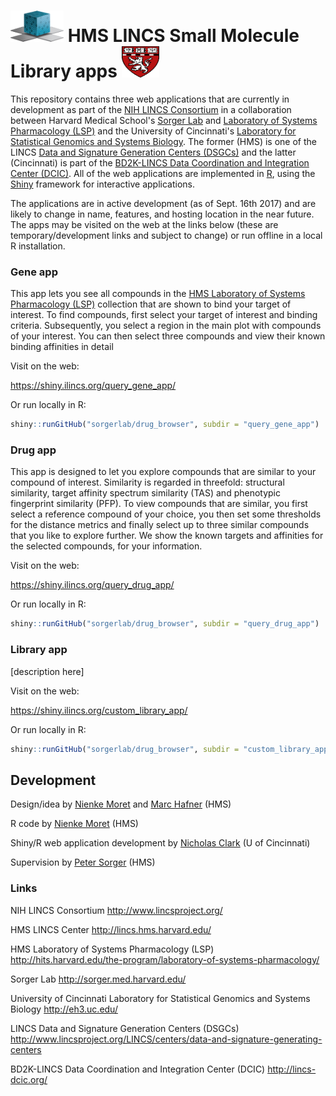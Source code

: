 # <img src="query_gene_app/www/dcic.png" height = "50" width= "85" alt="LINCS DCIC"> HMS LINCS Small Molecule Library apps <img src="query_gene_app/www/logo_harvard_150.png" height = "50" width = "60" alt = "HMS LINCS Center">

This repository contains three web applications that are currently in development as part of the [NIH LINCS Consortium](http://www.lincsproject.org/) in a collaboration between Harvard Medical School's [Sorger Lab](http://sorger.med.harvard.edu/) and [Laboratory of Systems Pharmacology (LSP)](http://hits.harvard.edu/the-program/laboratory-of-systems-pharmacology/about/) and the University of Cincinnati's [Laboratory for Statistical Genomics and Systems Biology](http://eh3.uc.edu/). The former (HMS) is one of the LINCS [Data and Signature Generation Centers (DSGCs)](http://www.lincsproject.org/LINCS/centers/data-and-signature-generating-centers) and the latter (Cincinnati) is part of the [BD2K-LINCS Data Coordination and Integration Center (DCIC)](http://lincs-dcic.org/). All of the web applications are implemented in [R](https://www.r-project.org/), using the [Shiny](https://shiny.rstudio.com/) framework for interactive applications.

The applications are in active development (as of Sept. 16th 2017) and are likely to change in name, features, and hosting location in the near future. The apps may be visited on the web at the links below (these are temporary/development links and subject to change) or run offline in a local R installation.

### Gene app

This app lets you see all compounds in the [HMS Laboratory of Systems Pharmacology (LSP)](http://hits.harvard.edu/the-program/laboratory-of-systems-pharmacology/about/) collection that are shown to bind your target of interest. To find compounds, first select your target of interest and binding criteria. Subsequently, you select a region in the main plot with compounds of your interest. You can then select three compounds and view their known binding affinities in detail

Visit on the web:

https://shiny.ilincs.org/query_gene_app/

Or run locally in R:

```r
shiny::runGitHub("sorgerlab/drug_browser", subdir = "query_gene_app")
```

### Drug app

This app is designed to let you explore compounds that are similar to your compound of interest. Similarity is regarded in threefold: structural similarity, target affinity spectrum similarity (TAS) and phenotypic fingerprint similarity (PFP). To view compounds that are similar, you first select a reference compound of your choice, you then set some thresholds for the distance metrics and finally select up to three similar compounds that you like to explore further. We show the known targets and affinities for the selected compounds, for your information.

Visit on the web:

https://shiny.ilincs.org/query_drug_app/

Or run locally in R:

```r
shiny::runGitHub("sorgerlab/drug_browser", subdir = "query_drug_app")
```

### Library app

[description here]

Visit on the web:

https://shiny.ilincs.org/custom_library_app/

Or run locally in R:

```r
shiny::runGitHub("sorgerlab/drug_browser", subdir = "custom_library_app")
```

## Development

Design/idea by [Nienke Moret](https://github.com/nmoret/) and [Marc Hafner](https://scholar.harvard.edu/hafner) (HMS)

R code by [Nienke Moret](https://github.com/nmoret/) (HMS)

Shiny/R web application development by [Nicholas Clark](https://github.com/NicholasClark) (U of Cincinnati)

Supervision by [Peter Sorger](https://sorger.med.harvard.edu/people/peter-sorger-phd/) (HMS)

### Links

NIH LINCS Consortium http://www.lincsproject.org/

HMS LINCS Center http://lincs.hms.harvard.edu/

HMS Laboratory of Systems Pharmacology (LSP) http://hits.harvard.edu/the-program/laboratory-of-systems-pharmacology/

Sorger Lab http://sorger.med.harvard.edu/

University of Cincinnati Laboratory for Statistical Genomics and Systems Biology http://eh3.uc.edu/

LINCS Data and Signature Generation Centers (DSGCs) http://www.lincsproject.org/LINCS/centers/data-and-signature-generating-centers

BD2K-LINCS Data Coordination and Integration Center (DCIC) http://lincs-dcic.org/